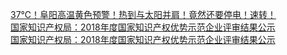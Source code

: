   
[37℃！阜阳高温黄色预警！热到与太阳并肩！竟然还要停电！速转！](http://www.dianyue.me/archives/808/ohabc8g7eg4qmvfb/)  
[国家知识产权局：2018年度国家知识产权优势示范企业评审结果公示](http://www.dianyue.me/archives/196/tv74jxauezsge872/)  
[国家知识产权局：2018年度国家知识产权优势示范企业评审结果公示](http://www.dianyue.me/archives/223/wuc0m4kpiu6summt/)